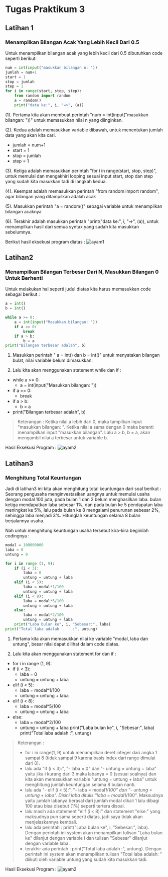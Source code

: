 # Tugas Praktikum 3

## Latihan 1
### Menampilkan Bilangan Acak Yang Lebih Kecil Dari 0.5
Untuk menampilkan bilangan acak yang lebih kecil dari 0.5 dibutuhkan code seperti berikut:
```python
num = int(input("masukkan bilangan n: "))
jumlah = num+1
start = 1
stop = jumlah
step = 1
for i in range(start, stop, step):
    from random import random
    a = random()
    print("data ke:", i, "=>", (a))
```
(1). Pertama kita akan membuat perintah "num = int(input("masukkan bilangan: "))" untuk memasukkan nilai n yang diinginkan.

(2). Kedua adalah memasukkan variable dibawah, untuk menentukan jumlah data yang akan kita cari.
- jumlah = num+1
- start = 1
- stop = jumlah
- step = 1

(3). Ketiga adalah memasukkan perintah "for i in range(start, stop, step)", untuk memulai dan mengakhiri looping sesuai input start, stop dan step yang sudah kita masukkan tadi di langkah kedua. 

(4). Keempat adalah memasukkan perintah "from random import random", agar bilangan yang ditampilkan adalah acak

(5). Masukkan perintah "a = random()" sebagai variable untuk menampilkan bilangan acaknya

(6). Terakhir adalah masukkan perintah "print("data ke:", i, "=>", (a)), untuk menampilkan hasil dari semua syntax yang sudah kita masukkan sebelumnya.

Berikut hasil eksekusi program diatas :
![ayam1](https://user-images.githubusercontent.com/56240134/68080625-e6c47c80-fe31-11e9-9685-b70f5610c9cb.png)
 
## Latihan2
### Menampilkan Bilangan Terbesar Dari N, Masukkan Bilangan 0 Untuk Berhenti
Untuk melakukan hal seperti judul diatas kita harus memasukkan code sebagai berikut : 
```python
a = int()
b = int()

while a >= 0: 
    a = int(input("Masukkan bilangan: "))
    if a == 0:
        break
    if a > b:
        b = a
print("Bilangan terbesar adalah", b)
```
1. Masukkan perintah " a = int() dan b = int()" untuk menyatakan bilangan bulat, nilai variable belum dimasukkan.

2. Lalu kita akan menggunakan statement while dan if : 
- while a >= 0: 
    - a = int(input("Masukkan bilangan: "))
- if a == 0:
    - break
- if a > b:
    - b = a
- print("Bilangan terbesar adalah", b)
> Keterangan : Ketika nilai a lebih dari 0, maka tampilkan input "masukkan bilangan: ". Ketika nilai a sama dengan 0 maka berenti menampilkan input "masukkan bilangan". Lalu a > b, b = a, akan mengambil nilai a terbesar untuk variable b. 

Hasil Eksekusi Program : 
![ayam2](https://user-images.githubusercontent.com/56240134/68085478-1ac09180-fe74-11e9-861f-5eba236e72f9.png)

## Latihan3
### Menghitung Total Keuntungan 
Jadi di latihan3 ini kita akan menghitung total keuntungan dari soal berikut : 
Seorang pengusaha menginvestasikan uangnya untuk memulai usaha dengan modal 100 juta, pada bulan 1 dan 2 belum menghasilkan laba. bulan ketiga mendapatkan laba sebesar 1%, dan pada bulan ke 5 pendapatan laba meningkat ke 5%, lalu pada bulan ke 8 mengalami penurunan sebesar 2%, sehingga laba menjadi 3%. Hitunglah keuntungan selama 8 bulan berjalannya usaha.

Nah untuk menghitung keuntungan usaha tersebut kira-kira beginilah codingnya : 
```python
modal = 100000000
laba = 0
untung = 0

for i in range (1, 9):
    if (i < 3):
        laba = 0
        untung = untung + laba
    elif (i < 5):
        laba = modal*1/100
        untung = untung + laba
    elif (i < 8):
        laba = modal*5/100
        untung = untung + laba
    else:
        laba = modal*2/100
        untung = untung + laba
    print("Laba bulan ke", i, "Sebesar:", laba)
print("Total laba adalah      :", untung)
```

1. Pertama kita akan memasukkan nilai ke variable "modal, laba dan untung", besar nilai dapat dilihat dalam code diatas.

2. Lalu kita akan menggunakan statement for dan if :
- for i in range (1, 9):
- if (i < 3):
    - laba = 0
    - untung = untung + laba
- elif (i < 5):
    - laba = modal*1/100
    - untung = untung + laba
- elif (i < 8):
    - laba = modal*5/100
    - untung = untung + laba
- else:
    - laba = modal*2/100
    - untung = untung + laba
    print("Laba bulan ke", i, "Sebesar:", laba)
print("Total laba adalah      :", untung)

> Keterangan : 
>- for i in range(1, 9) untuk menampilkan deret integer dari angka 1 sampai 8 (tidak sampai 9 karena basis index dari range dimulai dari 0).
>- lalu ada  "if (i < 3):", "- laba = 0" dan "- untung = untung + laba" yaitu jika i kurang dari 3 maka labanya = 0 (sesuai soalnya) dan kita akan memasukkan variable "untung = untung + laba" untuk menghitung jumlah keuntungan selama 8 bulan nanti.
>- lalu ada "- elif (i < 5):", "- laba = modal*1/100" dan "- untung = untung + laba". Disini laba ditulis "laba = modal*1/100". Maksudnya yaitu jumlah labanya berasal dari jumlah modal dikali 1 lalu dibagi 100 atau bisa disebut (1%) seperti tertera disoal.
>- lalu masih ada statement "elif (i < 8):" dan statement "else:" yang maksudnya pun sama seperti diatas, jadi saya tidak akan menjelaskannya kembali.
>- lalu ada perintah : print("Laba bulan ke", i, "Sebesar:", laba). Dengan perintah ini system akan menampilkan tulisan "Laba bulan ke" dilanjut dengan variable i dan tulisan "Sebesar" dilanjut dengan variable laba.
>- terakhir ada perintah : print("Total laba adalah      :", untung). Dengan perintah ini system akan menampilkan tulisan "Total laba adalah: " diikuti oleh variable untung yang sudah kita masukkan tadi.

Hasil Eksekusi Program : 
![ayam2](https://user-images.githubusercontent.com/56240134/68086155-47c47280-fe7b-11e9-9b47-8669319ea53c.png)

